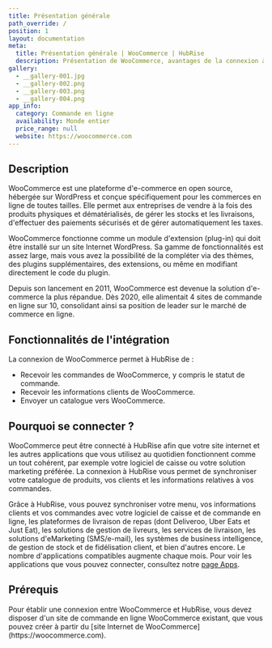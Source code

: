 ```yaml
---
title: Présentation générale
path_override: /
position: 1
layout: documentation
meta:
  title: Présentation générale | WooCommerce | HubRise
  description: Présentation de WooCommerce, avantages de la connexion à HubRise, fonctionnalités de l'intégration. Synchronisez les données entre logiciel de caisse et applications.
gallery:
  - __gallery-001.jpg
  - __gallery-002.png
  - __gallery-003.png
  - __gallery-004.png
app_info:
  category: Commande en ligne
  availability: Monde entier
  price_range: null
  website: https://woocommerce.com
---
```


## Description

WooCommerce est une plateforme d'e-commerce en open source, hébergée sur WordPress et conçue spécifiquement pour les commerces en ligne de toutes tailles. Elle permet aux entreprises de vendre à la fois des produits physiques et dématérialisés, de gérer les stocks et les livraisons, d'effectuer des paiements sécurisés et de gérer automatiquement les taxes.

WooCommerce fonctionne comme un module d'extension (plug-in) qui doit être installé sur un site Internet WordPress. Sa gamme de fonctionnalités est assez large, mais vous avez la possibilité de la compléter via des thèmes, des plugins supplémentaires, des extensions, ou même en modifiant directement le code du plugin.

Depuis son lancement en 2011, WooCommerce est devenue la solution d'e-commerce la plus répandue. Dès 2020, elle alimentait 4 sites de commande en ligne sur 10, consolidant ainsi sa position de leader sur le marché de commerce en ligne.

## Fonctionnalités de l'intégration

La connexion de WooCommerce permet à HubRise de :

- Recevoir les commandes de WooCommerce, y compris le statut de commande.
- Recevoir les informations clients de WooCommerce.
- Envoyer un catalogue vers WooCommerce.

## Pourquoi se connecter ?

WooCommerce peut être connecté à HubRise afin que votre site internet et les autres applications que vous utilisez au quotidien fonctionnent comme un tout cohérent, par exemple votre logiciel de caisse ou votre solution marketing préférée. La connexion à HubRise vous permet de synchroniser votre catalogue de produits, vos clients et les informations relatives à vos commandes.

Grâce à HubRise, vous pouvez synchroniser votre menu, vos informations clients et vos commandes avec votre logiciel de caisse et de commande en ligne, les plateformes de livraison de repas (dont Deliveroo, Uber Eats et Just Eat), les solutions de gestion de livreurs, les services de livraison, les solutions d'eMarketing (SMS/e-mail), les systèmes de business intelligence, de gestion de stock et de fidélisation client, et bien d'autres encore. Le nombre d'applications compatibles augmente chaque mois. Pour voir les applications que vous pouvez connecter, consultez notre [page Apps](/apps).

## Prérequis

Pour établir une connexion entre WooCommerce et HubRise, vous devez disposer d'un site de commande en ligne WooCommerce existant, que vous pouvez créer à partir du [site Internet de WooCommerce] (https\://woocommerce.com).
